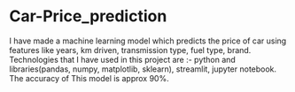 # Car-Price_prediction
I have made a machine learning model which predicts the price of car using features like years, km driven, transmission type, fuel type, brand.
Technologies that I have used in this project are :- python and libraries(pandas, numpy, matplotlib, sklearn), streamlit, jupyter notebook.
The accuracy of This model is approx 90%.
